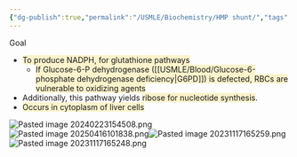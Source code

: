 ```yaml
---
{"dg-publish":true,"permalink":"/USMLE/Biochemistry/HMP shunt/","tags":["t1"]}
---
```


Goal
- <span style="background:rgba(240, 200, 0, 0.2)">To produce NADPH, for glutathione pathways</span>
	- <span style="background:rgba(240, 200, 0, 0.2)">If Glucose-6-P dehydrogenase ([[USMLE/Blood/Glucose-6-phosphate dehydrogenase deficiency\|G6PD]]) is defected, RBCs are vulnerable to oxidizing agents</span>
- Additionally, this pathway yields <span style="background:rgba(240, 200, 0, 0.2)">ribose for nucleotide synthesis</span>.
- <span style="background:rgba(240, 200, 0, 0.2)">Occurs in cytoplasm of liver cells</span>

![Pasted image 20240223154508.png](/img/user/appendix/Pasted%20image%2020240223154508.png)![Pasted image 20250416101838.png](/img/user/appendix/Pasted%20image%2020250416101838.png)![Pasted image 20231117165259.png](/img/user/appendix/Pasted%20image%2020231117165259.png)
![Pasted image 20231117165248.png](/img/user/appendix/Pasted%20image%2020231117165248.png)
